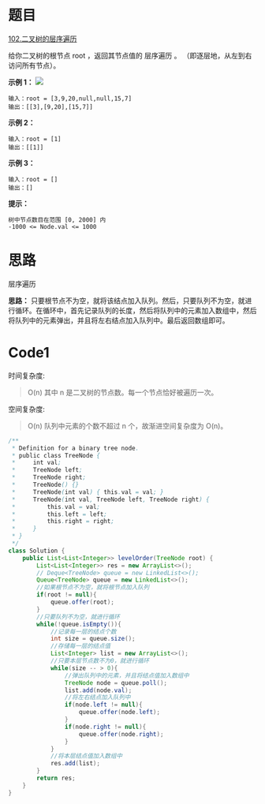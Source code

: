 # 题目
[102.二叉树的层序遍历](https://leetcode.cn/problems/binary-tree-level-order-traversal/)

给你二叉树的根节点 root ，返回其节点值的 层序遍历 。 （即逐层地，从左到右访问所有节点）。

**示例 1：**
![](https://assets.leetcode.com/uploads/2021/02/19/tree1.jpg)
``` 
输入：root = [3,9,20,null,null,15,7]
输出：[[3],[9,20],[15,7]]
```

**示例 2：**
``` 
输入：root = [1]
输出：[[1]]
```

**示例 3：**
``` 
输入：root = []
输出：[]
```

**提示：**
``` 
树中节点数目在范围 [0, 2000] 内
-1000 <= Node.val <= 1000
```

# 思路
层序遍历

**思路：** 只要根节点不为空，就将该结点加入队列。然后，只要队列不为空，就进行循环。在循环中，首先记录队列的长度，然后将队列中的元素加入数组中，然后将队列中的元素弹出，并且将左右结点加入队列中。最后返回数组即可。

# Code1

时间复杂度:
>O(n)  其中 n 是二叉树的节点数。每一个节点恰好被遍历一次。

空间复杂度:
> O(n)  队列中元素的个数不超过 n 个，故渐进空间复杂度为 O(n)。

```java
/**
 * Definition for a binary tree node.
 * public class TreeNode {
 *     int val;
 *     TreeNode left;
 *     TreeNode right;
 *     TreeNode() {}
 *     TreeNode(int val) { this.val = val; }
 *     TreeNode(int val, TreeNode left, TreeNode right) {
 *         this.val = val;
 *         this.left = left;
 *         this.right = right;
 *     }
 * }
 */
class Solution {
    public List<List<Integer>> levelOrder(TreeNode root) {
        List<List<Integer>> res = new ArrayList<>();
        // Deque<TreeNode> queue = new LinkedList<>();
        Queue<TreeNode> queue = new LinkedList<>();
        //如果根节点不为空，就将根节点加入队列
        if(root != null){
            queue.offer(root);
        }
        //只要队列不为空，就进行循环
        while(!queue.isEmpty()){
            //记录每一层的结点个数
            int size = queue.size();
            //存储每一层的结点值
            List<Integer> list = new ArrayList<>();
            //只要本层节点数不为0，就进行循环
            while(size -- > 0){
                //弹出队列中的元素，并且将结点值加入数组中
                TreeNode node = queue.poll();
                list.add(node.val);
                //将左右结点加入队列中
                if(node.left != null){
                    queue.offer(node.left);
                }
                if(node.right != null){
                    queue.offer(node.right);
                }
            }
            //将本层结点值加入数组中
            res.add(list);
        }
        return res;
    }
}
```